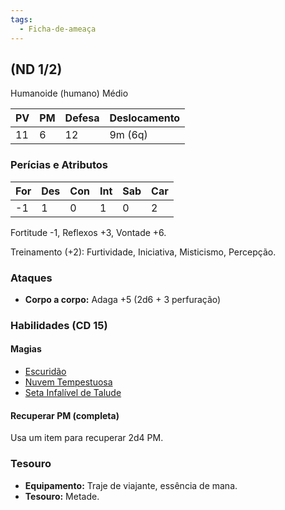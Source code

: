 ```yaml
---
tags:
  - Ficha-de-ameaça
---
```

## (ND 1/2)
Humanoide (humano) Médio

| PV  | PM  | Defesa | Deslocamento |
| --- | --- | ------ | ------------ |
| 11  | 6   | 12     | 9m (6q)      |

### Perícias e Atributos

| For | Des | Con | Int | Sab | Car |
| --- | --- | --- | --- | --- | --- |
| -1  | 1   | 0   | 1   | 0   | 2   |

Fortitude -1, Reflexos +3, Vontade +6.

Treinamento (+2): Furtividade, Iniciativa, Misticismo, Percepção.

### Ataques
- **Corpo a corpo:** Adaga +5 (2d6 + 3 perfuração)

### Habilidades (CD 15)
#### Magias
- [Escuridão](https://eduardomarques.pythonanywhere.com/85)
- [Nuvem Tempestuosa](https://eduardomarques.pythonanywhere.com/227)
- [Seta Infalível de Talude](https://eduardomarques.pythonanywhere.com/167)

#### Recuperar PM (completa)
Usa um item para recuperar 2d4 PM.

### Tesouro
- **Equipamento:** Traje de viajante, essência de mana.
- **Tesouro:** Metade.